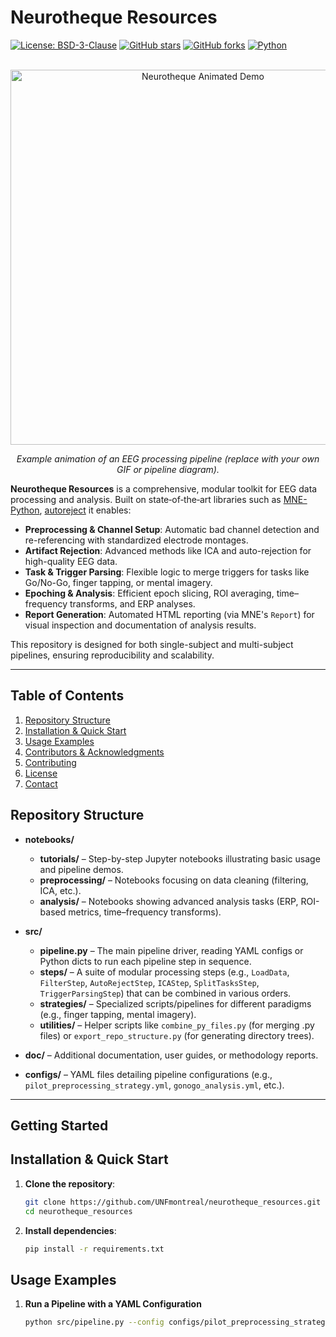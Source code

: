 # Neurotheque Resources

[![License: BSD-3-Clause](https://img.shields.io/badge/License-BSD--3--Clause-blue.svg)](LICENSE)
[![GitHub stars](https://img.shields.io/github/stars/UNFmontreal/neurotheque_resources.svg)](https://github.com/UNFmontreal/neurotheque_resources/stargazers)
[![GitHub forks](https://img.shields.io/github/forks/UNFmontreal/neurotheque_resources.svg)](https://github.com/UNFmontreal/neurotheque_resources/network)
[![Python](https://img.shields.io/badge/Python-3.8%2B-blue.svg)](https://www.python.org/)

<br />

<div align="center">
  <img src="https://media.giphy.com/media/TrHjlqg31VfuhTtVKP/giphy.gif" alt="Neurotheque Animated Demo" width="600" />
  <p><em>Example animation of an EEG processing pipeline (replace with your own GIF or pipeline diagram).</em></p>
</div>

**Neurotheque Resources** is a comprehensive, modular toolkit for EEG data processing and analysis. Built on state‐of‐the‐art libraries such as [MNE-Python](https://mne.tools/stable/index.html), [autoreject](https://autoreject.github.io/) it enables:

- **Preprocessing & Channel Setup**: Automatic bad channel detection and re-referencing with standardized electrode montages.
- **Artifact Rejection**: Advanced methods like ICA and auto-rejection for high-quality EEG data.
- **Task & Trigger Parsing**: Flexible logic to merge triggers for tasks like Go/No-Go, finger tapping, or mental imagery.
- **Epoching & Analysis**: Efficient epoch slicing, ROI averaging, time–frequency transforms, and ERP analyses.
- **Report Generation**: Automated HTML reporting (via MNE's `Report`) for visual inspection and documentation of analysis results.

This repository is designed for both single-subject and multi-subject pipelines, ensuring reproducibility and scalability.


---
## Table of Contents

1. [Repository Structure](#repository-structure)  
2. [Installation & Quick Start](#installation--quick-start)  
3. [Usage Examples](#usage-examples)  
4. [Contributors & Acknowledgments](#contributors--acknowledgments)  
5. [Contributing](#contributing)  
6. [License](#license)  
7. [Contact](#contact)

## Repository Structure

- **notebooks/**
  - **tutorials/** – Step-by-step Jupyter notebooks illustrating basic usage and pipeline demos.  
  - **preprocessing/** – Notebooks focusing on data cleaning (filtering, ICA, etc.).  
  - **analysis/** – Notebooks showing advanced analysis tasks (ERP, ROI-based metrics, time–frequency transforms).

- **src/**
  - **pipeline.py** – The main pipeline driver, reading YAML configs or Python dicts to run each pipeline step in sequence.
  - **steps/** – A suite of modular processing steps (e.g., `LoadData`, `FilterStep`, `AutoRejectStep`, `ICAStep`, `SplitTasksStep`, `TriggerParsingStep`) that can be combined in various orders.
  - **strategies/** – Specialized scripts/pipelines for different paradigms (e.g., finger tapping, mental imagery).
  - **utilities/** – Helper scripts like `combine_py_files.py` (for merging .py files) or `export_repo_structure.py` (for generating directory trees).

- **doc/** – Additional documentation, user guides, or methodology reports.

- **configs/** – YAML files detailing pipeline configurations (e.g., `pilot_preprocessing_strategy.yml`, `gonogo_analysis.yml`, etc.).

---

## Getting Started

## Installation & Quick Start

1. **Clone the repository**:
    ```bash
    git clone https://github.com/UNFmontreal/neurotheque_resources.git
    cd neurotheque_resources
2. **Install dependencies**:
    ```bash
    pip install -r requirements.txt

## Usage Examples

1. **Run a Pipeline with a YAML Configuration**

    ```bash
    python src/pipeline.py --config configs/pilot_preprocessing_strategy.yml
